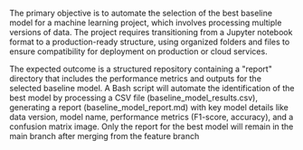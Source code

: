 The primary objective is to automate the selection of the best baseline model for a machine learning project, which involves processing multiple versions of data. The project requires transitioning from a Jupyter notebook format to a production-ready structure, using organized folders and files to ensure compatibility for deployment on production or cloud services.

The expected outcome is a structured repository containing a "report" directory that includes the performance metrics and outputs for the selected baseline model. A Bash script will automate the identification of the best model by processing a CSV file (baseline_model_results.csv), generating a report (baseline_model_report.md) with key model details like data version, model name, performance metrics (F1-score, accuracy), and a confusion matrix image. Only the report for the best model will remain in the main branch after merging from the feature branch

